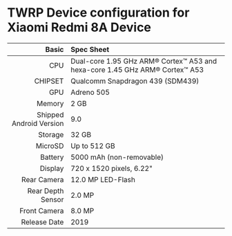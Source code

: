 TWRP Device configuration for Xiaomi Redmi 8A Device
============================================================
Basic   | Spec Sheet
-------:|:-------------------------
CPU     | Dual-core 1.95 GHz ARM® Cortex™ A53 and hexa-core 1.45 GHz ARM® Cortex™ A53
CHIPSET | Qualcomm Snapdragon 439 (SDM439)
GPU     | Adreno 505
Memory  | 2 GB
Shipped Android Version | 9.0
Storage | 32 GB
MicroSD | Up to 512 GB
Battery | 5000 mAh (non-removable)
Display | 720 x 1520 pixels, 6.22"
Rear Camera  | 12.0 MP LED-Flash
Rear Depth Sensor  | 2.0 MP
Front Camera | 8.0 MP
Release Date | 2019

